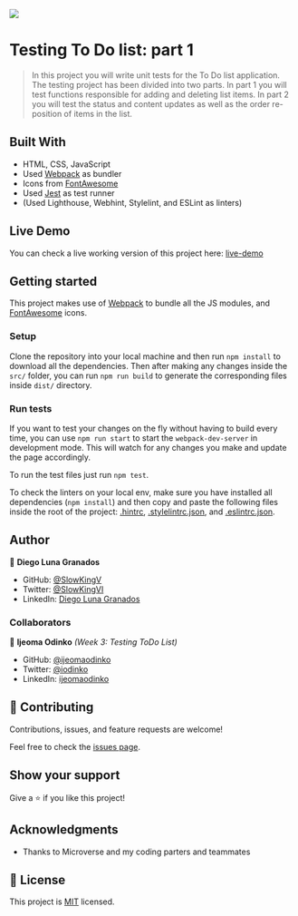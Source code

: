 ![](https://img.shields.io/badge/Microverse-blueviolet)

# Testing To Do list: part 1

> In this project you will write unit tests for the To Do list application. The testing project has been divided into two parts. In part 1 you will test functions responsible for adding and deleting list items. In part 2 you will test the status and content updates as well as the order re-position of items in the list.

## Built With

- HTML, CSS, JavaScript
- Used [Webpack](https://webpack.js.org/) as bundler
- Icons from [FontAwesome](https://fontawesome.com/)
- Used [Jest](https://jestjs.io/) as test runner
- (Used Lighthouse, Webhint, Stylelint, and ESLint as linters)

## Live Demo

You can check a live working version of this project here: [live-demo](https://slowkingv.github.io/todo-list/)

## Getting started

This project makes use of [Webpack](https://webpack.js.org/) to bundle all the JS modules, and [FontAwesome](https://fontawesome.com/) icons.

### Setup

Clone the repository into your local machine and then run `npm install` to download all the dependencies. Then after making any changes inside the `src/` folder, you can run `npm run build` to generate the corresponding files inside `dist/` directory.

### Run tests

If you want to test your changes on the fly without having to build every time, you can use `npm run start` to start the `webpack-dev-server` in development mode. This will watch for any changes you make and update the page accordingly.

To run the test files just run `npm test`.

To check the linters on your local env, make sure you have installed all dependencies (`npm install`) and then copy and paste the following files inside the root of the project: [.hintrc](https://github.com/microverseinc/linters-config/blob/master/html-css/.hintrc), [.stylelintrc.json](https://github.com/microverseinc/linters-config/blob/master/html-css/.stylelintrc.json), and [.eslintrc.json](https://github.com/microverseinc/linters-config/blob/master/html-css-js/.eslintrc.json).

## Author

👤 **Diego Luna Granados**

- GitHub: [@SlowKingV](https://github.com/SlowKingV)
- Twitter: [@SlowKingVI](https://twitter.com/SlowKingVI)
- LinkedIn: [Diego Luna Granados](https://www.linkedin.com/in/diego-luna-granados/)

### Collaborators

👤 **Ijeoma Odinko** _(Week 3: Testing ToDo List)_

- GitHub: [@ijeomaodinko](https://github.com/ijeomaodinko)
- Twitter: [@iodinko](https://twitter.com/iodinko)
- LinkedIn: [ijeomaodinko](https://linkedin.com/in/ijeomaodinko)

## 🤝 Contributing

Contributions, issues, and feature requests are welcome!

Feel free to check the [issues page](../../issues/).

## Show your support

Give a ⭐️ if you like this project!

## Acknowledgments

- Thanks to Microverse and my coding parters and teammates

## 📝 License

This project is [MIT](./LICENSE) licensed.
